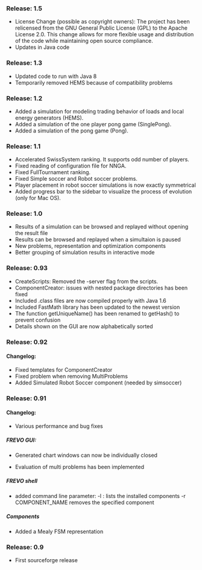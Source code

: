 ### Release: 1.5

 - License Change (possible as copyright owners): The project has been relicensed from the GNU General Public License (GPL) to the Apache License 2.0. This change allows for more flexible usage and distribution of the code while maintaining open source compliance.
 - Updates in Java code

### Release: 1.3

 - Updated code to run with Java 8
 - Temporarily removed HEMS because of compatibility problems

### Release: 1.2

 - Added a simulation for modeling trading behavior of loads and local energy generators (HEMS).
 - Added a simulation of the one player pong game (SinglePong).
 - Added a simulation of the pong game (Pong).

### Release: 1.1

 - Accelerated SwissSystem ranking. It supports odd number of players.
 - Fixed reading of configuration file for NNGA.
 - Fixed FullTournament ranking.
 - Fixed Simple soccer and Robot soccer problems.
 - Player placement in robot soccer simulations is now exactly symmetrical
 - Added progress bar to the sidebar to visualize the process of evolution (only for Mac OS).

### Release: 1.0

- Results of a simulation can be browsed and replayed without opening the result file
- Results can be browsed and replayed when a simultaion is paused
- New problems, representation and optimization components
- Better grouping of simulation results in interactive mode

### Release: 0.93

- CreateScripts: Removed the -server flag from the scripts.
- ComponentCreator: issues with nested package directories has been fixed
- Included .class files are now compiled properly with Java 1.6
- Included FastMath library has been updated to the newest version
- The function getUniqueName() has been renamed to getHash() to prevent confusion
- Details shown on the GUI are now alphabetically sorted

### Release: 0.92

#### Changelog:
- Fixed templates for ComponentCreator
- Fixed problem when removing MultiProblems
- Added Simulated Robot Soccer component (needed by simsoccer)


### Release: 0.91

#### Changelog:

- Various performance and bug fixes

##### FREVO GUI:
- Generated chart windows can now be individually closed

- Evaluation of multi problems has been implemented

##### FREVO shell

- added command line parameter:
	-l : lists the installed components
	-r COMPONENT_NAME removes the specified component
	
##### Components

- Added a Mealy FSM representation

### Release: 0.9

- First sourceforge release